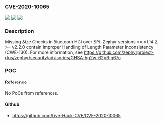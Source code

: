 ### [CVE-2020-10065](https://cve.mitre.org/cgi-bin/cvename.cgi?name=CVE-2020-10065)
![](https://img.shields.io/static/v1?label=Product&message=zephyr&color=blue)
![](https://img.shields.io/static/v1?label=Version&message=%3E%3D%20v1.14.2%20&color=brighgreen)
![](https://img.shields.io/static/v1?label=Vulnerability&message=Improper%20Handling%20of%20Length%20Parameter%20Inconsistency%20(CWE-130)&color=brighgreen)

### Description

Missing Size Checks in Bluetooth HCI over SPI. Zephyr versions >= v1.14.2, >= v2.2.0 contain Improper Handling of Length Parameter Inconsistency (CWE-130). For more information, see https://github.com/zephyrproject-rtos/zephyr/security/advisories/GHSA-hg2w-62p6-g67c

### POC

#### Reference
No PoCs from references.

#### Github
- https://github.com/Live-Hack-CVE/CVE-2020-10065

